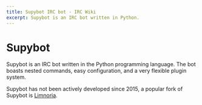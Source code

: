 ```yaml
---
title: Supybot IRC bot - IRC Wiki
excerpt: Supybot is an IRC bot written in Python.
---
```

# Supybot
Supybot is an IRC bot written in the Python programming language. The bot boasts nested commands, easy configuration, and a very flexible plugin system.

Supybot has not been actively developed since 2015, a popular fork of Supybot is [Limnoria](/wiki/bot/limnoria).